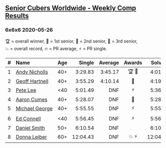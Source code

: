 <style>table {white-space: nowrap;}</style>

## [Senior Cubers Worldwide - Weekly Comp Results](/scw-comp/results/)
### 6x6x6 2020-05-26

<span style="white-space: nowrap;">🏆 = overall winner</span>, <span style="white-space: nowrap;">🥇 = 1st senior</span>, <span style="white-space: nowrap;">🥈 = 2nd senior</span>, <span style="white-space: nowrap;">🥉 = 3rd senior</span>, <span style="white-space: nowrap;">💥 = overall record</span>, <span style="white-space: nowrap;">🔥 = PR average</span>, <span style="white-space: nowrap;">⚡ = PR single</span>.

| # | Name | Age | Single | Average | Awards | Solve 1 | Solve 2 | Solve 3 | Video |
| :--: | :-- | :--: | --: | --: | :--: | --: | --: | --: | :-- |
| 1 | [Andy Nicholls](../../persons/andy_nicholls/666.md) | 40+ | 3:29.83 | 3:45.17 | 🏆 🥇 | 4:01.84 | 3:43.84 | 3:29.83 | [Link](https://www.facebook.com/events/637852836799991/permalink/639257566659518/) |
| 2 | [Geoff Hartnell](../../persons/geoff_hartnell/666.md) | 40+ | 3:55.29 | 4:10.14 | 🥈 | 4:19.11 | 3:55.29 | 4:16.01 | [Link](https://www.facebook.com/events/637852836799991/permalink/638518373400104/) |
| 3 | [Pete Lee](../../persons/pete_lee/666.md) | <40 | 5:01.49 | DNF | ⚡ | 5:36.19 | 5:01.49 | DNS | [Link](https://www.facebook.com/events/637852836799991/permalink/638586916726583/) |
| 4 | [Aaron Cumes](../../persons/aaron_cumes/666.md) | 40+ | 5:28.07 | DNF | 🥉 | 5:28.07 | DNS | DNS | [Link](https://www.facebook.com/events/637852836799991/permalink/638408876744387/) |
| 5 | [Michael George](../../persons/michael_george/666.md) | 40+ | 5:55.55 | DNF | ⚡ | 5:55.55 | DNS | DNS | [Link](https://www.facebook.com/events/637852836799991/permalink/641095513142390/) |
| 6 | [Ed Connell](../../persons/ed_connell/666.md) | <40 | 5:56.45 | DNF | ⚡ | 5:56.45 | DNS | DNS | [Link](https://www.facebook.com/events/637852836799991/permalink/640361549882453/) |
| 7 | [Daniel Smith](../../persons/daniel_smith/666.md) | 50+ | 6:10.54 | DNF |  | 6:10.54 | 6:28.09 | DNS | [Link](https://www.facebook.com/events/637852836799991/permalink/641464449772163/) |
| 8 | [Donna Leiber](../../persons/donna_leiber/666.md) | 60+ | 12:04.43 | DNF | 💥 ⚡ | 12:04.43 | 12:50.73 | DNS | [Link](https://www.facebook.com/events/637852836799991/permalink/640054709913137/) |

<!-- Global site tag (gtag.js) - Google Analytics -->
<script async src="https://www.googletagmanager.com/gtag/js?id=UA-86348435-3"></script>
<script>window.dataLayer = window.dataLayer || []; function gtag() {dataLayer.push(arguments);} gtag('js', new Date()); gtag('config', 'UA-86348435-3');</script>
